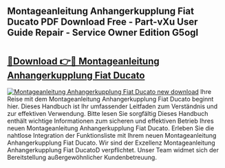 ## Montageanleitung Anhangerkupplung Fiat Ducato PDF Download Free - Part-vXu User Guide Repair - Service Owner Edition G5ogI

# <h2><a href="http://df8a3qz.blite.top/?on=Montageanleitung+Anhangerkupplung+Fiat+Ducato">🔗Download 👉🔴 Montageanleitung Anhangerkupplung Fiat Ducato</a></h2>

[![Montageanleitung Anhangerkupplung Fiat Ducato new download](https://i.imgur.com/lujVjoI.png)](http://df8a3qz.blite.top/?on=Montageanleitung+Anhangerkupplung+Fiat+Ducato)
Ihre Reise mit dem Montageanleitung Anhangerkupplung Fiat Ducato beginnt hier. Dieses Handbuch ist Ihr umfassender Leitfaden zum Verständnis und zur effektiven Verwendung. Bitte lesen Sie sorgfältig Dieses Handbuch enthält wichtige Informationen zum sicheren und effektiven Betrieb Ihres neuen Montageanleitung Anhangerkupplung Fiat Ducato. Erleben Sie die nahtlose Integration der Funktionsliste mit Ihrem neuen Montageanleitung Anhangerkupplung Fiat Ducato. Wir sind der Exzellenz Montageanleitung Anhangerkupplung Fiat DucatoD verpflichtet. Unser Team widmet sich der Bereitstellung außergewöhnlicher Kundenbetreuung.
